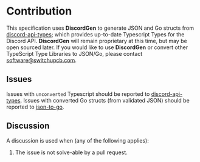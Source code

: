 # Contribution

This specification uses **DiscordGen** to generate JSON and Go structs from [discord-api-types](https://github.com/discordjs/discord-api-types); which provides up-to-date Typescript Types for the Discord API. **DiscordGen** will remain proprietary at this time, but may be open sourced later. If you would like to use **DiscordGen** or convert other TypeScript Type Libraries to JSON/Go, please contact [software@switchupcb.com](mailto:software@switchupcb.com?subject=DiscordGen%20Inquiry).

## Issues

Issues with `unconverted` Typescript should be reported to [discord-api-types](https://github.com/discordjs/discord-api-types). Issues with converted Go structs (from validated JSON) should be reported to [json-to-go](https://github.com/mholt/json-to-go).

## Discussion

A discussion is used when (any of the following applies):
1. The issue is not solve-able by a pull request.
